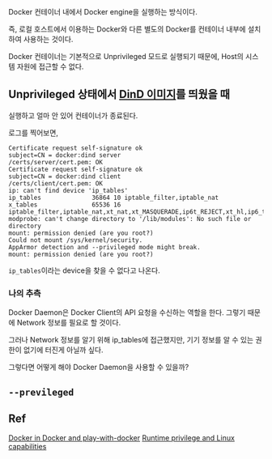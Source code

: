 
Docker 컨테이너 내에서 Docker engine을 실행하는 방식이다.

즉, 로컬 호스트에서 이용하는 Docker와 다른 별도의 Docker를 컨테이너 내부에 설치하여 사용하는 것이다.

Docker 컨테이너는 기본적으로 Unprivileged 모드로 실행되기 때문에, Host의 시스템 자원에 접근할 수 없다.

## Unprivileged 상태에서 [DinD 이미지](https://hub.docker.com/_/docker)를 띄웠을 때

실행하고 얼마 안 있어 컨테이너가 종료된다.

로그를 찍어보면,

```
Certificate request self-signature ok
subject=CN = docker:dind server
/certs/server/cert.pem: OK
Certificate request self-signature ok
subject=CN = docker:dind client
/certs/client/cert.pem: OK
ip: can't find device 'ip_tables'
ip_tables              36864 10 iptable_filter,iptable_nat
x_tables               65536 16 iptable_filter,iptable_nat,xt_nat,xt_MASQUERADE,ip6t_REJECT,xt_hl,ip6_tables,ip6t_rt,ipt_REJECT,xt_LOG,xt_limit,xt_addrtype,xt_tcpudp,xt_conntrack,nft_compat,ip_tables
modprobe: can't change directory to '/lib/modules': No such file or directory
mount: permission denied (are you root?)
Could not mount /sys/kernel/security.
AppArmor detection and --privileged mode might break.
mount: permission denied (are you root?)
```

`ip_tables`이라는 device을 찾을 수 없다고 나온다.

### 나의 추측

Docker Daemon은 Docker Client의 API 요청을 수신하는 역할을 한다.
그렇기 때문에 Network 정보를 필요로 할 것이다.

그러나 Network 정보를 알기 위해 ip_tables에 접근했지만, 
기기 정보를 알 수 있는 권한이 없기에 터진게 아닐까 싶다.


그렇다면 어떻게 해야 Docker Daemon을 사용할 수 있을까?

## `--previleged`



## Ref
[Docker in Docker and play-with-docker](https://sreeninet.wordpress.com/2016/12/23/docker-in-docker-and-play-with-docker/)
[Runtime privilege and Linux capabilities](https://docs.docker.com/engine/reference/run/#runtime-privilege-and-linux-capabilities)
